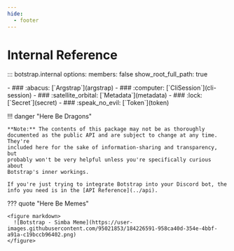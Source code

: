 ```yaml
---
hide:
  - footer
---
```


# Internal Reference

<!-- prettier-ignore -->
::: botstrap.internal
    options:
      members: false
      show_root_full_path: true

<div class="grid" style="align-items: start" markdown>

<div class="clickable grid cards" markdown>
- ### :abacus: [`Argstrap`](argstrap)
- ### :computer: [`CliSession`](cli-session)
- ### :satellite_orbital: [`Metadata`](metadata)
- ### :lock: [`Secret`](secret)
- ### :speak_no_evil: [`Token`](token)
</div>

<div class="grid" markdown>

!!! danger "Here Be Dragons"

    **Note:** The contents of this package may not be as thoroughly
    documented as the public API and are subject to change at any time. They're
    included here for the sake of information-sharing and transparency, but
    probably won't be very helpful unless you're specifically curious about
    Botstrap's inner workings.

    If you're just trying to integrate Botstrap into your Discord bot, the
    info you need is in the [API Reference](../api).

??? quote "Here Be Memes"

    <figure markdown>
      ![Botstrap - Simba Meme](https://user-images.githubusercontent.com/95021853/184226591-958ca40d-354e-4bbf-a91a-c19bccb96402.png)
    </figure>

</div>

</div>

<link rel="stylesheet" href="../../stylesheets/material-grids.css" />
<link rel="stylesheet" href="../../stylesheets/ref-navigation.css" />
